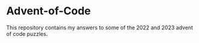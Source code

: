 # Advent-of-Code
This repository contains my answers to some of the 2022 and 2023 advent of code puzzles.
